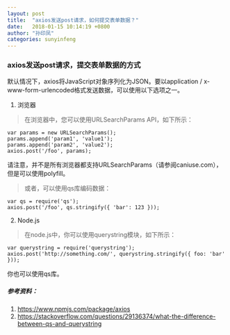 ```yaml
---
layout: post
title:  "axios发送post请求，如何提交表单数据？"
date:   2018-01-15 10:14:19 +0800
author: "孙印凤"
categories: sunyinfeng
---
```


### axios发送post请求，提交表单数据的方式

默认情况下，axios将JavaScript对象序列化为JSON。要以application / x-www-form-urlencoded格式发送数据，可以使用以下选项之一。

1. 浏览器
> 在浏览器中，您可以使用URLSearchParams API，如下所示：

```
var params = new URLSearchParams();
params.append('param1', 'value1');
params.append('param2', 'value2');
axios.post('/foo', params);

```
> 
请注意，并不是所有浏览器都支持URLSearchParams（请参阅caniuse.com），但是可以使用polyfill。
> 或者，可以使用qs库编码数据：

```
var qs = require('qs');
axios.post('/foo', qs.stringify({ 'bar': 123 }));
```

2. Node.js
> 在node.js中，你可以使用querystring模块，如下所示：

```
var querystring = require('querystring');
axios.post('http://something.com/', querystring.stringify({ foo: 'bar' }));
```
> 
你也可以使用qs库。

##### 参考资料：
1. https://www.npmjs.com/package/axios
2. https://stackoverflow.com/questions/29136374/what-the-difference-between-qs-and-querystring
